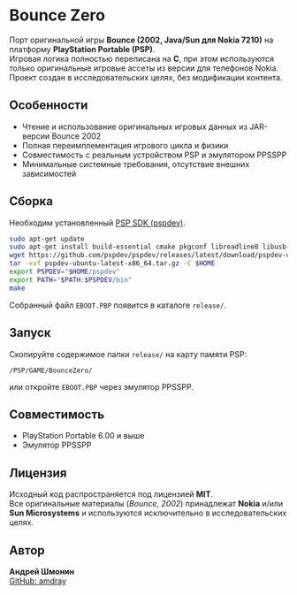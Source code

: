 # Bounce Zero

Порт оригинальной игры **Bounce (2002, Java/Sun для Nokia 7210)** на платформу **PlayStation Portable (PSP)**.  
Игровая логика полностью переписана на **C**, при этом используются только оригинальные игровые ассеты из версии для телефонов Nokia.  
Проект создан в исследовательских целях, без модификации контента.

## Особенности
- Чтение и использование оригинальных игровых данных из JAR-версии Bounce 2002  
- Полная переимплементация игрового цикла и физики  
- Совместимость с реальным устройством PSP и эмулятором PPSSPP  
- Минимальные системные требования, отсутствие внешних зависимостей  

## Сборка
Необходим установленный [PSP SDK (pspdev)](https://github.com/pspdev/pspdev).

```bash
sudo apt-get update
sudo apt-get install build-essential cmake pkgconf libreadline8 libusb-0.1 libgpgme11 libarchive-tools fakeroot wget
wget https://github.com/pspdev/pspdev/releases/latest/download/pspdev-ubuntu-latest-x86_64.tar.gz
tar -xvf pspdev-ubuntu-latest-x86_64.tar.gz -C $HOME
export PSPDEV="$HOME/pspdev"
export PATH="$PATH:$PSPDEV/bin"
make
```

Собранный файл `EBOOT.PBP` появится в каталоге `release/`.

## Запуск
Скопируйте содержимое папки `release/` на карту памяти PSP:

```
/PSP/GAME/BounceZero/
```

или откройте `EBOOT.PBP` через эмулятор PPSSPP.

## Совместимость
- PlayStation Portable 6.00 и выше
- Эмулятор PPSSPP

## Лицензия
Исходный код распространяется под лицензией **MIT**.  
Все оригинальные материалы (*Bounce, 2002*) принадлежат **Nokia** и/или **Sun Microsystems** и используются исключительно в исследовательских целях.

## Автор
**Андрей Шмонин**  
[GitHub: amdray](https://github.com/amdray)
